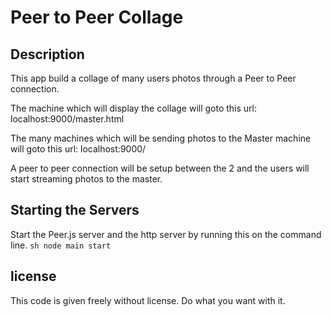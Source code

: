 Peer to Peer Collage
=====================

Description
-----------

This app build a collage of many users photos through a Peer to Peer connection.

The machine which will display the collage will goto this url:
localhost:9000/master.html

The many machines which will be sending photos to the Master machine will goto this url:
localhost:9000/

A peer to peer connection will be setup between the 2 and the users will start streaming photos to the master.

Starting the Servers
--------------------

Start the Peer.js server and the http server by running this on the command line.
``sh
node main start
``


license
-------
This code is given freely without license.
Do what you want with it.
